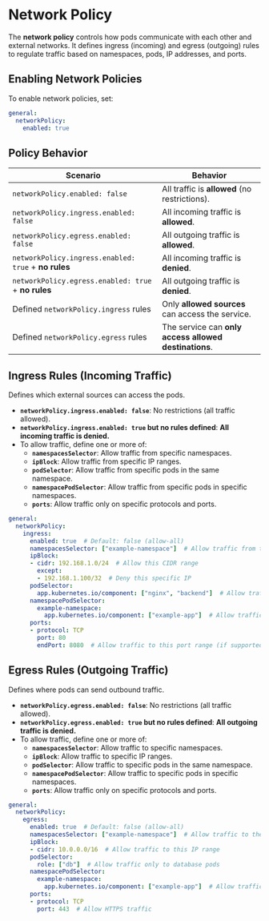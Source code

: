 # Network Policy

The **network policy** controls how pods communicate with each other and external networks. It defines ingress (incoming) and egress (outgoing) rules to regulate traffic based on namespaces, pods, IP addresses, and ports.

## Enabling Network Policies

To enable network policies, set:
```yaml
general:
  networkPolicy:
    enabled: true
```
## Policy Behavior

| Scenario                                             | Behavior                                              |
| ---------------------------------------------------- | ----------------------------------------------------- |
| `networkPolicy.enabled: false`                       | All traffic is **allowed** (no restrictions).         |
| `networkPolicy.ingress.enabled: false`               | All incoming traffic is **allowed**.                  |
| `networkPolicy.egress.enabled: false`                | All outgoing traffic is **allowed**.                  |
| `networkPolicy.ingress.enabled: true` + **no rules** | All incoming traffic is **denied**.                   |
| `networkPolicy.egress.enabled: true` + **no rules**  | All outgoing traffic is **denied**.                   |
| Defined `networkPolicy.ingress` rules                | Only **allowed sources** can access the service.      |
| Defined `networkPolicy.egress` rules                 | The service can **only access allowed destinations**. |
## Ingress Rules (Incoming Traffic)
Defines which external sources can access the pods.
- **`networkPolicy.ingress.enabled: false`**: No restrictions (all traffic allowed).
- **`networkPolicy.ingress.enabled: true` but no rules defined**: **All incoming traffic is denied.**
- To allow traffic, define one or more of:
    - **`namespacesSelector`**: Allow traffic from specific namespaces.
    - **`ipBlock`**: Allow traffic from specific IP ranges.
    - **`podSelector`**: Allow traffic from specific pods in the same namespace.
    - **`namespacePodSelector`**: Allow traffic from specific pods in specific namespaces.
    - **`ports`**: Allow traffic only on specific protocols and ports.
```yaml
general:
  networkPolicy:
    ingress:
      enabled: true  # Default: false (allow-all)
      namespacesSelector: ["example-namespace"]  # Allow traffic from these namespaces
      ipBlock:
      - cidr: 192.168.1.0/24  # Allow this CIDR range
        except:
        - 192.168.1.100/32  # Deny this specific IP
      podSelector:
        app.kubernetes.io/component: ["nginx", "backend"]  # Allow traffic from these pods in the same namespace
      namespacePodSelector:
        example-namespace:
          app.kubernetes.io/component: ["example-app"]  # Allow traffic from specific pods in selected namespaces
      ports:
      - protocol: TCP
        port: 80
        endPort: 8080  # Allow traffic to this port range (if supported)
```

## Egress Rules (Outgoing Traffic)
Defines where pods can send outbound traffic.

- **`networkPolicy.egress.enabled: false`**: No restrictions (all traffic allowed).
- **`networkPolicy.egress.enabled: true` but no rules defined**: **All outgoing traffic is denied.**
- To allow traffic, define one or more of:
    - **`namespacesSelector`**: Allow traffic to specific namespaces.
    - **`ipBlock`**: Allow traffic to specific IP ranges.
    - **`podSelector`**: Allow traffic to specific pods in the same namespace.
    - **`namespacePodSelector`**: Allow traffic to specific pods in specific namespaces.
    - **`ports`**: Allow traffic only on specific protocols and ports.
```yaml
general:
  networkPolicy:
    egress:
      enabled: true  # Default: false (allow-all)
      namespacesSelector: ["example-namespace"]  # Allow traffic to these namespaces
      ipBlock:
      - cidr: 10.0.0.0/16  # Allow traffic to this IP range
      podSelector:
        role: ["db"]  # Allow traffic only to database pods
      namespacePodSelector:
        example-namespace:
          app.kubernetes.io/component: ["example-app"]  # Allow traffic to specific pods in selected namespaces
      ports:
      - protocol: TCP
        port: 443  # Allow HTTPS traffic
```
